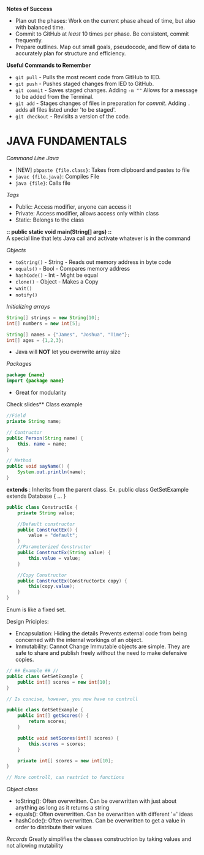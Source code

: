 **Notes of Success**
- Plan out the phases: Work on the current phase ahead of time, but also with balanced time.
- Commit to GitHub at *least* 10 times per phase. Be consistent, commit frequently.
- Prepare outlines. Map out small goals, pseudocode, and flow of data to accurately plan for structure and efficiency.

**Useful Commands to Remember**
- `git pull` - Pulls the most recent code from GitHub to IED.
- `git push` - Pushes staged changes from IED to GitHub.
- `git commit` - Saves staged changes. Adding `-m ""` Allows for a message to be added from the Terminal.
- `git add` - Stages changes of files in preparation for *commit*. Adding `.` adds all files listed under 'to be staged'.
- `git checkout` - Revisits a version of the code.


# JAVA FUNDAMENTALS

*Command Line Java*
- [NEW] `pbpaste {file.class}`: Takes from clipboard and pastes to file
- `javac {file.java}`: Compiles File
- `java {file}`: Calls file

*Tags*
 - Public: Access modifier, anyone can access it
 - Private: Access modifier, allows access only within class
 - Static: Belongs to the class

 __:: public static void main(String[] args) ::__  
A special line that lets Java call and activate whatever is in the command

*Objects*
- `toString()` - String   - Reads out memory address in byte code
- `equals()` - Bool       - Compares memory address
- `hashCode()` - Int      - Might be equal
- `clone()` - Object      - Makes a Copy
- `wait()`
- `notify()`

*Initializing arrays*
``` Java
String[] strings = new String[10];
int[] numbers = new int[5];

String[] names = {"James", "Joshua", "Time"};
int[] ages = {1,2,3};
```
- Java will __NOT__ let you overwrite array size

*Packages*
``` Java
package {name}
import {package name}
```
- Great for modularity


Check slides**
Class example
``` Java
//Field
private String name;

// Contructor
public Person(String name) {
    this. name = name;
}

// Method
public void sayName() {
    System.out.println(name);
}
``` 

__extends__ : Inherits from the parent class. Ex. public class GetSetExample extends Database { ... }  

``` Java
public class ConstructEx {
    private String value;

    //Default constructor
    public ConstructEx() {
        value = "default";
    }
    //Parameterized Constructor
    public ConstructEx(String value) {
        this.value = value;
    }

    //Copy Constructor
    public ConstructEx(ConstructorEx copy) {
        this(copy.value);
    }
}
```

Enum is like a fixed set.

Design Priciples:
- Encapsulation: Hiding the details
Prevents external code from being concerned with the internal workings of an object.  
- Immutability: Cannot Change
Immutable objects are simple. They are safe to share and publish freely without the need to make defensive copies.  

``` Java
// ## Example ## //
public class GetSetExample {
    public int[] scores = new int[10];
}

// Is concise, however, you now have no controll

public class GetSetExample {
    public int[] getScores() {
        return scores;
    }

    public void setScores(int[] scores) {
        this.scores = scores;
    }

    private int[] scores = new int[10];
}

// More controll, can restrict to functions
```

*Object class*
- toString(): Often overwritten. Can be overwritten with just about anything as long as it returns a string  
- equals(): Often overwritten. Can be overwritten with different '=' ideas
- hashCode(): Often overwritten. Can be overwritten to get a value in order to distribute their values  

*Records*
Greatly simplifies the classes constructrion by taking values and not allowing mutability  